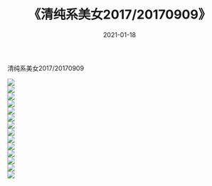 ﻿---
layout: post
title:  《清纯系美女2017/20170909》
date:   2021-01-18
img: http://pic.660000.xyz/1:/清纯系美女/2017/20170909/000.jpg
categories: [美女, 清纯, 唯美]
---

清纯系美女2017/20170909

 ![](http://pic.660000.xyz/1:/清纯系美女/2017/20170909/001.png) <br>![](http://pic.660000.xyz/1:/清纯系美女/2017/20170909/002.png) <br>![](http://pic.660000.xyz/1:/清纯系美女/2017/20170909/003.png) <br>![](http://pic.660000.xyz/1:/清纯系美女/2017/20170909/004.png) <br>![](http://pic.660000.xyz/1:/清纯系美女/2017/20170909/005.png) <br>![](http://pic.660000.xyz/1:/清纯系美女/2017/20170909/006.png) <br>![](http://pic.660000.xyz/1:/清纯系美女/2017/20170909/007.png) <br>![](http://pic.660000.xyz/1:/清纯系美女/2017/20170909/008.png) <br>![](http://pic.660000.xyz/1:/清纯系美女/2017/20170909/009.png) <br>![](http://pic.660000.xyz/1:/清纯系美女/2017/20170909/010.png) <br>![](http://pic.660000.xyz/1:/清纯系美女/2017/20170909/011.png) <br>![](http://pic.660000.xyz/1:/清纯系美女/2017/20170909/012.png) <br>![](http://pic.660000.xyz/1:/清纯系美女/2017/20170909/013.png) <br>![](http://pic.660000.xyz/1:/清纯系美女/2017/20170909/014.png) <br>